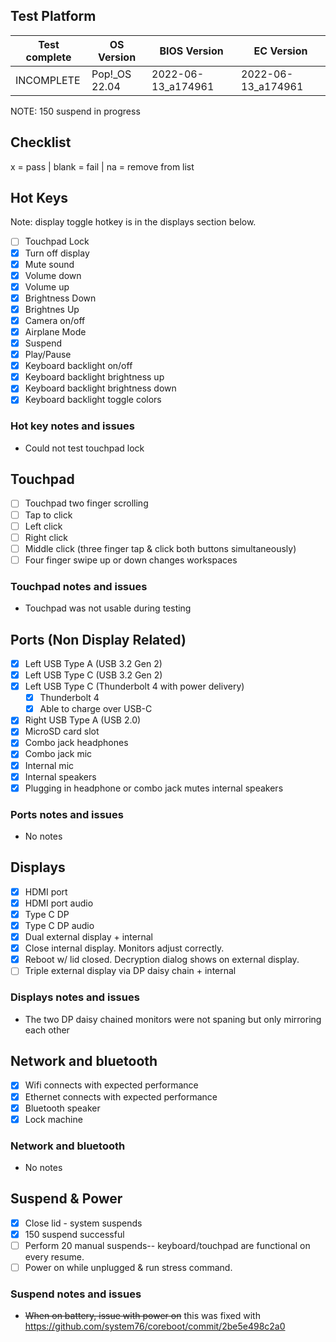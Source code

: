 ## Test Platform

| Test complete | OS Version     | BIOS Version        | EC Version          |
| ------------- | -------------- | ------------------- | ------------------- |
| INCOMPLETE    | Pop!\_OS 22.04 | 2022-06-13\_a174961 | 2022-06-13\_a174961 |

NOTE: 150 suspend in progress

## Checklist
x = pass | blank = fail | na = remove from list

## Hot Keys

Note: display toggle hotkey is in the displays section below.

- [ ] Touchpad Lock
- [x] Turn off display
- [x] Mute sound
- [x] Volume down
- [x] Volume up
- [x] Brightness Down
- [x] Brightnes Up
- [x] Camera on/off
- [x] Airplane Mode
- [x] Suspend
- [x] Play/Pause
- [x] Keyboard backlight on/off
- [x] Keyboard backlight brightness up
- [x] Keyboard backlight brightness down
- [x] Keyboard backlight toggle colors

### Hot key notes and issues

- Could not test touchpad lock

## Touchpad

- [ ] Touchpad two finger scrolling 
- [ ] Tap to click
- [ ] Left click
- [ ] Right click
- [ ] Middle click (three finger tap & click both buttons simultaneously)
- [ ] Four finger swipe up or down changes workspaces

### Touchpad notes and issues

- Touchpad was not usable during testing

## Ports (Non Display Related)

- [x] Left USB Type A (USB 3.2 Gen 2)
- [x] Left USB Type C (USB 3.2 Gen 2)
- [x] Left USB Type C (Thunderbolt 4 with power delivery)
  - [x] Thunderbolt 4
  - [x] Able to charge over USB-C
- [x] Right USB Type A (USB 2.0)
- [x] MicroSD card slot
- [x] Combo jack headphones
- [x] Combo jack mic
- [x] Internal mic
- [x] Internal speakers
- [x] Plugging in headphone or combo jack mutes internal speakers

### Ports notes and issues

- No notes

## Displays

- [x] HDMI port
- [x] HDMI port audio
- [x] Type C DP
- [x] Type C DP audio
- [x] Dual external display + internal
- [x] Close internal display. Monitors adjust correctly.
- [x] Reboot w/ lid closed. Decryption dialog shows on external display.
- [ ] Triple external display via DP daisy chain + internal

### Displays notes and issues

- The two DP daisy chained monitors were not spaning but only mirroring each other

## Network and bluetooth

- [x] Wifi connects with expected performance
- [x] Ethernet connects with expected performance
- [x] Bluetooth speaker
- [x] Lock machine

### Network and bluetooth

- No notes

## Suspend & Power

- [x] Close lid - system suspends
- [x] 150 suspend successful
- [ ] Perform 20 manual suspends-- keyboard/touchpad are functional on every resume.
- [ ] Power on while unplugged & run stress command.

### Suspend notes and issues

- ~~When on battery, issue with power on~~ this was fixed with https://github.com/system76/coreboot/commit/2be5e498c2a0
